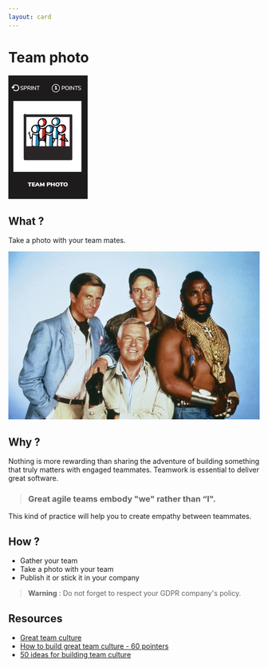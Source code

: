 ```yaml
---
layout: card
---
```


# Team photo
![Team photo](images/team-photo.png)  

## What ?
Take a photo with your team mates.

![Team photo](images/team-photo1.jpg)

## Why ?
Nothing is more rewarding than sharing the adventure of building something that truly matters with engaged teammates.
Teamwork is essential to deliver great software.  

> ### Great agile teams embody "we" rather than “I".

This kind of practice will help you to create empathy between teammates. 

## How ?
* Gather your team
* Take a photo with your team
* Publish it or stick it in your company

> **Warning** : Do not forget to respect your GDPR company's policy.

## Resources
* [Great team culture](https://tallyfy.com/build-great-team-culture/)
* [How to build great team culture - 60 pointers](https://blog.jostle.me/blog/how-to-build-a-great-team-and-culture-60-pointers/)
* [50 ideas for building team culture](https://code.likeagirl.io/50-ideas-for-building-team-culture-more-effectively-839469bf19a5)

